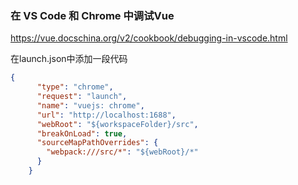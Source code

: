 ### 在 VS Code 和 Chrome 中调试Vue

https://vue.docschina.org/v2/cookbook/debugging-in-vscode.html

在launch.json中添加一段代码

```json
{
      "type": "chrome",
      "request": "launch",
      "name": "vuejs: chrome",
      "url": "http://localhost:1688",
      "webRoot": "${workspaceFolder}/src",
      "breakOnLoad": true,
      "sourceMapPathOverrides": {
        "webpack:///src/*": "${webRoot}/*"
      }
    }
```

